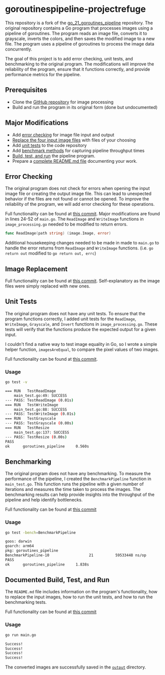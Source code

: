# goroutinespipeline-projectrefuge
This repository is a fork of the [go_21_goroutines_pipeline](https://github.com/code-heim/go_21_goroutines_pipeline) repository. The original repository contains a Go program that processes images using a pipeline of goroutines. The program reads an image file, converts it to grayscale, inverts the colors, and then saves the modified image to a new file. The program uses a pipeline of goroutines to process the image data concurrently.

The goal of this project is to add error checking, unit tests, and benchmarking to the original program. The modifications will improve the reliability of the program, ensure that it functions correctly, and provide performance metrics for the pipeline.

## Prerequisites

- Clone the [GitHub repository](https://github.com/code-heim/go_21_goroutines_pipeline) for image processing
- Build and run the program in its original form (done but undocumented)

## Major Modifications
- Add [error checking](#error-checking) for image file input and output
- [Replace the four input image files](#image-replacement) with files of your choosing
- Add [unit tests](#unit-tests) to the code repository
- Add [benchmark methods](#benchmarking) for capturing pipeline throughput times
- [Build, test, and run](#documented-build-test-and-run) the pipeline program.
- Prepare a [complete README.md file](#goroutinespipeline-projectrefuge) documenting your work.

## Error Checking

The original program does not check for errors when opening the input image file or creating the output image file. This can lead to unexpected behavior if the files are not found or cannot be opened. To improve the reliability of the program, we will add error checking for these operations.

Full functionality can be found at [this commit](https://github.com/ryano0oceros/goroutinespipeline-projectrefuge/commit/2edb60b94b8a863bf71fc824da84f814d25ef09a#diff-2873f79a86c0d8b3335cd7731b0ecf7dd4301eb19a82ef7a1cba7589b5252261). Major modifications are found in lines 24-52 of `main.go`. The `ReadImage` and `WriteImage` functions in `image_processing.go` needed to be modified to return errors.

```go
func ReadImage(path string) (image.Image, error)
```

Additional housekeeping changes needed to be made in made to `main.go` to handle the error returns from `ReadImage` and `WriteImage` functions. (i.e. `go return out` modified to `go return out, errc`)


## Image Replacement

Full functionality can be found at [this commit](https://github.com/ryano0oceros/goroutinespipeline-projectrefuge/commit/221ed4c62ab3e875d66b434ceaf139fcdd3feb0f). Self-explanatory as the image files were simply replaced with new ones.

## Unit Tests

The original program does not have any unit tests. To ensure that the program functions correctly, I added unit tests for the `ReadImage`, `WriteImage`, `Grayscale`, and `Invert` functions in `image_processing.go`. These tests will verify that the functions produce the expected output for a given input.

I couldn't find a native way to test image equality in Go, so I wrote a simple helper function, `imagesAreEqual`, to compare the pixel values of two images. 

Full functionality can be found at [this commit](https://github.com/ryano0oceros/goroutinespipeline-projectrefuge/commit/5b3963434ae3ffe772d8f5b338e547914d28a914). 

### Usage

```bash
go test -v

=== RUN   TestReadImage
    main_test.go:49: SUCCESS
--- PASS: TestReadImage (0.01s)
=== RUN   TestWriteImage
    main_test.go:88: SUCCESS
--- PASS: TestWriteImage (0.01s)
=== RUN   TestGrayscale
--- PASS: TestGrayscale (0.00s)
=== RUN   TestResize
    main_test.go:137: SUCCESS
--- PASS: TestResize (0.00s)
PASS
ok      goroutines_pipeline     0.560s
```

## Benchmarking

The original program does not have any benchmarking. To measure the performance of the pipeline, I created the `BenchmarkPipeline` function in `main_test.go`. This function runs the pipeline with a given number of iterations and measures the time taken to process the images. The benchmarking results can help provide insights into the throughput of the pipeline and help identify bottlenecks.

Full functionality can be found at [this commit](https://github.com/ryano0oceros/goroutinespipeline-projectrefuge/commit/425710c38d8417542a23ff16f8b9247ddf1182e8)

### Usage

```bash
go test -bench=BenchmarkPipeline                                              

goos: darwin
goarch: arm64
pkg: goroutines_pipeline
BenchmarkPipeline-10                  21          59533448 ns/op
PASS
ok      goroutines_pipeline     1.838s
```

## Documented Build, Test, and Run

The `README.md` file includes information on the program's functionality, how to replace the input images, how to run the unit tests, and how to run the benchmarking tests.

Full functionality can be found at [this commit](https://github.com/ryano0oceros/goroutinespipeline-projectrefuge/commit/13bf5a77c7a7bf627f670d24e24d0b5b1524cac1)

### Usage

```bash
go run main.go

Success!
Success!
Success!
Success!
```

The converted images are successfully saved in the [`output`](images/output) directory.